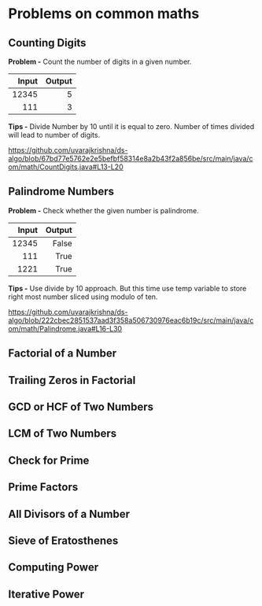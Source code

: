 # Problems on common maths

## Counting Digits

**Problem -** Count the number of digits in a given number.

|  Input |  Output |
|-------:|--------:|
|  12345 |       5 |
|    111 |       3 |

**Tips -** Divide Number by 10 until it is equal to zero. Number of times divided will lead to
number of digits.

https://github.com/uvarajkrishna/ds-algo/blob/67bd77e5762e2e5befbf58314e8a2b43f2a856be/src/main/java/com/math/CountDigits.java#L13-L20

## Palindrome Numbers

**Problem -** Check whether the given number is palindrome.

| Input |  Output |
|------:|--------:|
| 12345 |   False |
|   111 |    True |
|  1221 |    True |

**Tips -** Use divide by 10 approach. But this time use temp variable to store right most number 
sliced using modulo of ten.

https://github.com/uvarajkrishna/ds-algo/blob/222cbec2851537aad3f358a506730976eac6b19c/src/main/java/com/math/Palindrome.java#L16-L30

## Factorial of a Number

## Trailing Zeros in Factorial

## GCD or HCF of Two Numbers

## LCM of Two Numbers

## Check for Prime

## Prime Factors

## All Divisors of a Number

## Sieve of Eratosthenes

## Computing Power

## Iterative Power